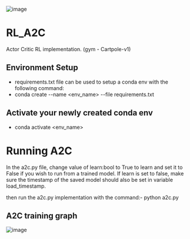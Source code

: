 ![image](https://github.com/mishraanuraagx/RL_A2C/assets/gym_animation.gif)

# RL_A2C
Actor Critic RL implementation. (gym - Cartpole-v1)


## Environment Setup

- requirements.txt file can be used to setup a conda env with the following command:
- conda create --name <env_name> --file requirements.txt

## Activate your newly created conda env

- conda activate <env_name>

# Running A2C
In the a2c.py file, change value of learn:bool to True to learn and set it to False if you wish to run from a trained model. 
If learn is set to false, make sure the timestamp of the saved model should also be set in variable load_timestamp.

then run the a2c.py implementation with the command:- python a2c.py


## A2C training graph
![image](https://github.com/mishraanuraagx/RL_A2C/assets/24863779/f27b278f-60d8-441e-a833-8c29f2c39490)

